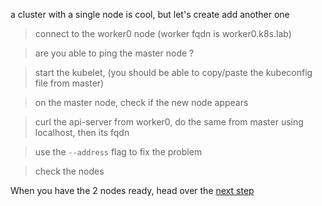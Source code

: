 a cluster with a single node is cool, but let's create add another one

> connect to the worker0 node (worker fqdn is worker0.k8s.lab)

> are you able to ping the master node ?

> start the kubelet, (you should be able to copy/paste the kubeconfig file from master)

> on the master node, check if the new node appears

> curl the api-server from worker0, do the same from master using localhost, then its fqdn

> use the `--address` flag to fix the problem

> check the nodes

When you have the 2 nodes ready, head over the [next step](./step06.md)
